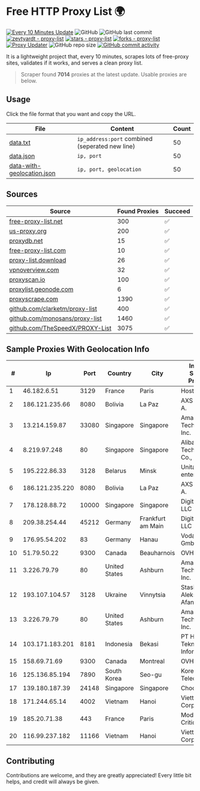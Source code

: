 
# Free HTTP Proxy List 🌍

[![Every 10 Minutes Update](https://github.com/mertguvencli/http-proxy-list/actions/workflows/main.yml/badge.svg?branch=main)](https://github.com/mertguvencli/http-proxy-list/actions/workflows/main.yml)
![GitHub](https://img.shields.io/github/license/mertguvencli/http-proxy-list)
![GitHub last commit](https://img.shields.io/github/last-commit/mertguvencli/http-proxy-list)
[![zevtyardt - proxy-list](https://img.shields.io/static/v1?label=zevtyardt&message=proxy-list&color=blue&logo=github)](https://github.com/zevtyardt/proxy-list "Go to GitHub repo")
[![stars - proxy-list](https://img.shields.io/github/stars/zevtyardt/proxy-list?style=social)](https://github.com/zevtyardt/proxy-list)
[![forks - proxy-list](https://img.shields.io/github/forks/zevtyardt/proxy-list?style=social)](https://github.com/zevtyardt/proxy-list)
[![Proxy Updater](https://github.com/zevtyardt/proxy-list/workflows/Proxy%20Updater/badge.svg)](https://github.com/zevtyardt/proxy-list/actions?query=workflow:"Proxy+Updater")
![GitHub repo size](https://img.shields.io/github/repo-size/zevtyardt/proxy-list)
[![GitHub commit activity](https://img.shields.io/github/commit-activity/m/zevtyardt/proxy-list?logo=commits)](https://github.com/zevtyardt/proxy-list/commits/main)

It is a lightweight project that, every 10 minutes, scrapes lots of free-proxy sites, validates if it works, and serves a clean proxy list.

> Scraper found **7014** proxies at the latest update. Usable proxies are below.

## Usage

Click the file format that you want and copy the URL.

|File|Content|Count|
|----|-------|-----|
|[data.txt](https://raw.githubusercontent.com/mertguvencli/http-proxy-list/main/proxy-list/data.txt)|`ip_address:port` combined (seperated new line)|50|
|[data.json](https://raw.githubusercontent.com/mertguvencli/http-proxy-list/main/proxy-list/data.json)|`ip, port`|50|
|[data-with-geolocation.json](https://raw.githubusercontent.com/mertguvencli/http-proxy-list/main/proxy-list/data-with-geolocation.json)|`ip, port, geolocation`|50|

## Sources

|Source|Found Proxies|Succeed|
|------|-------------|-------|
|[free-proxy-list.net](https://free-proxy-list.net)|300|✅|
|[us-proxy.org](https://www.us-proxy.org)|200|✅|
|[proxydb.net](http://proxydb.net)|15|✅|
|[free-proxy-list.com](https://free-proxy-list.com/?page=&port=&type%5B%5D=http&type%5B%5D=https&up_time=0&search=Search)|10|✅|
|[proxy-list.download](https://www.proxy-list.download/HTTP)|26|✅|
|[vpnoverview.com](https://vpnoverview.com/privacy/anonymous-browsing/free-proxy-servers)|32|✅|
|[proxyscan.io](https://www.proxyscan.io)|100|✅|
|[proxylist.geonode.com](https://proxylist.geonode.com/api/proxy-list?limit=300&page=1&sort_by=lastChecked&sort_type=desc&protocols=http,https)|6|✅|
|[proxyscrape.com](https://api.proxyscrape.com/v2/?request=displayproxies&protocol=http&timeout=10000&country=all&ssl=all&anonymity=all)|1390|✅|
|[github.com/clarketm/proxy-list](https://raw.githubusercontent.com/clarketm/proxy-list/master/proxy-list-raw.txt)|400|✅|
|[github.com/monosans/proxy-list](https://raw.githubusercontent.com/monosans/proxy-list/main/proxies/http.txt)|1460|✅|
|[github.com/TheSpeedX/PROXY-List](https://raw.githubusercontent.com/TheSpeedX/PROXY-List/master/http.txt)|3075|✅|


## Sample Proxies With Geolocation Info

|#|Ip|Port|Country|City|Internet Service Provider|
|-|--|----|-------|----|-------------------------|
|1|46.182.6.51|3129|France|Paris|Hosteur SAS|
|2|186.121.235.66|8080|Bolivia|La Paz|AXS Bolivia S. A.|
|3|13.214.159.87|33080|Singapore|Singapore|Amazon Technologies Inc.|
|4|8.219.97.248|80|Singapore|Singapore|Alibaba (US) Technology Co., Ltd.|
|5|195.222.86.33|3128|Belarus|Minsk|Unitary enterprise A1|
|6|186.121.235.220|8080|Bolivia|La Paz|AXS Bolivia S. A.|
|7|178.128.88.72|10000|Singapore|Singapore|DigitalOcean, LLC|
|8|209.38.254.44|45212|Germany|Frankfurt am Main|DigitalOcean, LLC|
|9|176.95.54.202|83|Germany|Hanau|Vodafone GmbH|
|10|51.79.50.22|9300|Canada|Beauharnois|OVH SAS|
|11|3.226.79.79|80|United States|Ashburn|Amazon Technologies Inc.|
|12|193.107.104.57|3128|Ukraine|Vinnytsia|Stasishen Aleksandr Afanasiyovich|
|13|3.226.79.79|80|United States|Ashburn|Amazon Technologies Inc.|
|14|103.171.183.201|8181|Indonesia|Bekasi|PT Hayat Teknologi Informatika|
|15|158.69.71.69|9300|Canada|Montreal|OVH SAS|
|16|125.136.85.194|7890|South Korea|Seo-gu|Korea Telecom|
|17|139.180.187.39|24148|Singapore|Singapore|Choopa|
|18|171.244.65.14|4002|Vietnam|Hanoi|Viettel Corporation|
|19|185.20.71.38|443|France|Paris|Mod Mission Critical LLC|
|20|116.99.237.182|11166|Vietnam|Hanoi|Viettel Corporation|



## Contributing

Contributions are welcome, and they are greatly appreciated! Every
little bit helps, and credit will always be given.

